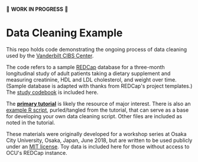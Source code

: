 :construction: **WORK IN PROGRESS** :construction:

# Data Cleaning Example

This repo holds code demonstrating the ongoing process of data cleaning used by the [Vanderbilt CIBS Center](http://icudelirium.org).

The code refers to a sample [REDCap](https://projectredcap.org/) database for a three-month longitudinal study of adult patients taking a dietary supplement and measuring creatinine, HDL and LDL cholesterol, and weight over time. (Sample database is adapted with thanks from REDCap's project templates.) The [study codebook](codebook.pdf) is included here.

The [**primary tutorial**](https://github.com/jenniferthompson/DataCleanExample/blob/master/dataclean.pdf) is likely the resource of major interest. There is also an [example R script](https://github.com/jenniferthompson/DataCleanExample/blob/master/dataclean_script.R), purled/tangled from the tutorial, that can serve as a base for developing your own data cleaning script. Other files are included as noted in the tutorial.

These materials were originally developed for a workshop series at Osaka City University, Osaka, Japan, June 2018, but are written to be used publicly under
an [MIT license](LICENSE.md). Toy data is included here for those without access
to OCU's REDCap instance.
